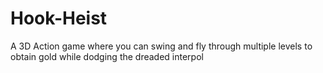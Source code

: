 # Hook-Heist
A 3D Action game where you can swing and fly through multiple levels to obtain gold while dodging the dreaded interpol
